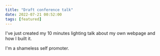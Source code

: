 ```yaml
---
title: "Draft conference talk"
date: 2022-07-21 00:52:00
tags: [featured]
---
```


I've just created my 10 minutes lighting talk about my own webpage and how I built it.

I'm a shameless self promoter.
